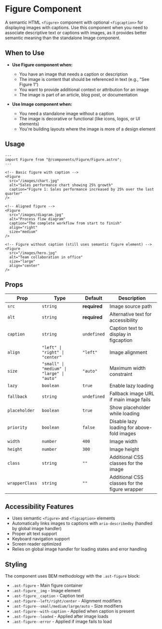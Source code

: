# Figure Component

A semantic HTML `<figure>` component with optional `<figcaption>` for displaying images with captions. Use this component when you need to associate descriptive text or captions with images, as it provides better semantic meaning than the standalone Image component.

## When to Use

- **Use Figure component when:**

  - You have an image that needs a caption or description
  - The image is content that should be referenced in text (e.g., "See Figure 1")
  - You want to provide additional context or attribution for an image
  - The image is part of an article, blog post, or documentation

- **Use Image component when:**
  - You need a standalone image without a caption
  - The image is decorative or functional (like icons, logos, or UI elements)
  - You're building layouts where the image is more of a design element

## Usage

```astro
---
import Figure from "@/components/Figure/Figure.astro";
---

<!-- Basic figure with caption -->
<Figure
  src="/images/chart.jpg"
  alt="Sales performance chart showing 25% growth"
  caption="Figure 1: Sales performance increased by 25% over the last quarter"
/>

<!-- Aligned figure -->
<Figure
  src="/images/diagram.jpg"
  alt="Process flow diagram"
  caption="The complete workflow from start to finish"
  align="right"
  size="medium"
/>

<!-- Figure without caption (still uses semantic figure element) -->
<Figure
  src="/images/hero.jpg"
  alt="Team collaboration in office"
  size="large"
  align="center"
/>
```

## Props

| Prop           | Type                                       | Default      | Description                                   |
| -------------- | ------------------------------------------ | ------------ | --------------------------------------------- |
| `src`          | `string`                                   | **required** | Image source path                             |
| `alt`          | `string`                                   | **required** | Alternative text for accessibility            |
| `caption`      | `string`                                   | `undefined`  | Caption text to display in figcaption         |
| `align`        | `"left" \| "right" \| "center"`            | `"left"`     | Image alignment                               |
| `size`         | `"small" \| "medium" \| "large" \| "auto"` | `"auto"`     | Maximum width constraint                      |
| `lazy`         | `boolean`                                  | `true`       | Enable lazy loading                           |
| `fallback`     | `string`                                   | `undefined`  | Fallback image URL if main image fails        |
| `placeholder`  | `boolean`                                  | `true`       | Show placeholder while loading                |
| `priority`     | `boolean`                                  | `false`      | Disable lazy loading for above-fold images    |
| `width`        | `number`                                   | `400`        | Image width                                   |
| `height`       | `number`                                   | `300`        | Image height                                  |
| `class`        | `string`                                   | `""`         | Additional CSS classes for the image          |
| `wrapperClass` | `string`                                   | `""`         | Additional CSS classes for the figure wrapper |

## Accessibility Features

- Uses semantic `<figure>` and `<figcaption>` elements
- Automatically links images to captions with `aria-describedby` (handled by global image handler)
- Proper alt text support
- Keyboard navigation support
- Screen reader optimized
- Relies on global image handler for loading states and error handling

## Styling

The component uses BEM methodology with the `.ast-figure` block:

- `.ast-figure` - Main figure container
- `.ast-figure__img` - Image element
- `.ast-figure__caption` - Caption text
- `.ast-figure--left/right/center` - Alignment modifiers
- `.ast-figure--small/medium/large/auto` - Size modifiers
- `.ast-figure--with-caption` - Applied when caption is present
- `.ast-figure--loaded` - Applied after image loads
- `.ast-figure--error` - Applied if image fails to load
